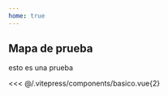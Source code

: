 ```yaml
---
home: true
---
```


<script setup>
import basico from "./.vitepress/components/basico.vue";
</script>

## Mapa de prueba

esto es una prueba

<basico />

<<< @/.vitepress/components/basico.vue{2}
